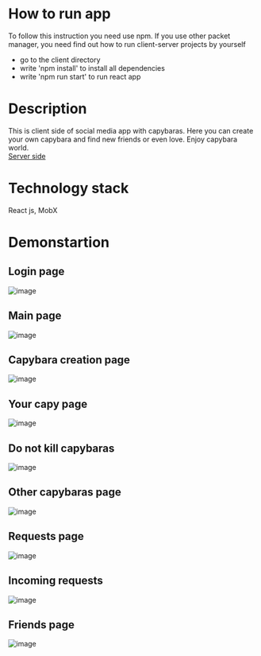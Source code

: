 # How to run app
To follow this instruction you need use npm.
If you use other packet manager, you need find out how to run client-server projects by yourself 

   - go to the client directory
   - write 'npm install' to install all dependencies
   - write 'npm run start' to run react app

# Description
This is client side of social media app with capybaras. Here you can create your own capybara and find new friends or even love.
Enjoy capybara world.  
[Server side](https://github.com/YevheniiKyr/capibara_life)

# Technology stack
 React js, MobX

# Demonstartion
## Login page 
![image](https://github.com/YevheniiKyr/Capi_slay_front/assets/84139553/b161ceb3-a6e6-4eda-a44b-8cd481fb7dd5)

## Main page
 ![image](https://github.com/YevheniiKyr/Capi_slay_front/assets/84139553/9ece2d60-3b40-4172-a2ff-004cb6781441)

## Capybara creation page
![image](https://github.com/YevheniiKyr/Capi_slay_front/assets/84139553/f5c10389-ac32-4b58-a2e9-d19698d7156e)

## Your capy page
![image](https://github.com/YevheniiKyr/Capi_slay_front/assets/84139553/3877d542-a9d2-491c-980c-145316c4acb5)

## Do not kill capybaras
![image](https://github.com/YevheniiKyr/Capi_slay_front/assets/84139553/21113de4-7b10-43f6-a90c-5c26818c08ae)

## Other capybaras page
![image](https://github.com/YevheniiKyr/Capi_slay_front/assets/84139553/a3baa899-1a45-46f4-a99c-dfa94b112d52)

## Requests page 
![image](https://github.com/YevheniiKyr/Capi_slay_front/assets/84139553/c08f483d-696a-4cc0-b3e9-055d96851a65)

## Incoming requests
![image](https://github.com/YevheniiKyr/Capi_slay_front/assets/84139553/34448b18-19ab-4408-8d5b-1f315d138aae)

## Friends page
![image](https://github.com/YevheniiKyr/Capi_slay_front/assets/84139553/c134efb1-7873-4044-8f42-300a31106fd5)



